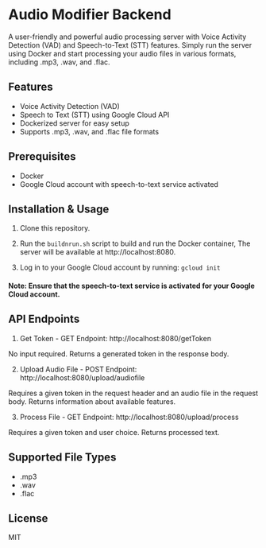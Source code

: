 # Audio Modifier Backend

A user-friendly and powerful audio processing server with Voice Activity Detection (VAD) and Speech-to-Text (STT) features. Simply run the server using Docker and start processing your audio files in various formats, including .mp3, .wav, and .flac.

## Features

- Voice Activity Detection (VAD)
- Speech to Text (STT) using Google Cloud API
- Dockerized server for easy setup
- Supports .mp3, .wav, and .flac file formats

## Prerequisites

- Docker
- Google Cloud account with speech-to-text service activated

## Installation & Usage

1. Clone this repository.

2. Run the `buildnrun.sh` script to build and run the Docker container, The server will be available at http://localhost:8080.

3. Log in to your Google Cloud account by running: `gcloud init`
 
#### Note: Ensure that the speech-to-text service is activated for your Google Cloud account.

## API Endpoints

1. Get Token - GET
Endpoint: http://localhost:8080/getToken

No input required. Returns a generated token in the response body.

2. Upload Audio File - POST
Endpoint: http://localhost:8080/upload/audiofile

Requires a given token in the request header and an audio file in the request body. Returns information about available features.

3. Process File - GET
Endpoint: http://localhost:8080/upload/process

Requires a given token and user choice. Returns processed text.

## Supported File Types

- .mp3
- .wav
- .flac

## License

MIT
